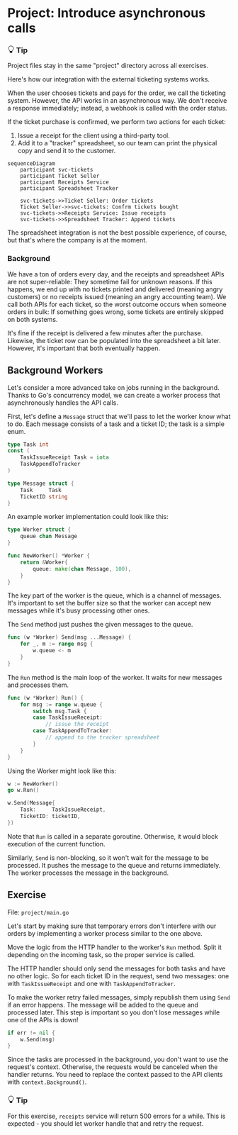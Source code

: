 # Project: Introduce asynchronous calls


<div class="alert alert-dismissible bg-light-primary d-flex flex-column flex-sm-row p-7 mb-10">
    <div class="d-flex flex-column">
        <h3 class="mb-5 text-dark">
			<svg xmlns="http://www.w3.org/2000/svg" width="16" height="16" fill="currentColor" class="bi bi-lightbulb text-primary" viewBox="0 0 16 16">
			  <path d="M2 6a6 6 0 1 1 10.174 4.31c-.203.196-.359.4-.453.619l-.762 1.769A.5.5 0 0 1 10.5 13a.5.5 0 0 1 0 1 .5.5 0 0 1 0 1l-.224.447a1 1 0 0 1-.894.553H6.618a1 1 0 0 1-.894-.553L5.5 15a.5.5 0 0 1 0-1 .5.5 0 0 1 0-1 .5.5 0 0 1-.46-.302l-.761-1.77a1.964 1.964 0 0 0-.453-.618A5.984 5.984 0 0 1 2 6zm6-5a5 5 0 0 0-3.479 8.592c.263.254.514.564.676.941L5.83 12h4.342l.632-1.467c.162-.377.413-.687.676-.941A5 5 0 0 0 8 1z"/>
			</svg>
			Tip
		</h3>
        <span>
Project files stay in the same "project" directory across all exercises.
</span>
	</div>
	</div>

Here's how our integration with the external ticketing systems works.

When the user chooses tickets and pays for the order, we call the ticketing system.
However, the API works in an asynchronous way. We don't receive a response immediately; instead, a webhook is called with the order status.

If the ticket purchase is confirmed, we perform two actions for each ticket:

1. Issue a receipt for the client using a third-party tool.
2. Add it to a "tracker" spreadsheet, so our team can print the physical copy and send it to the customer.

```mermaid
sequenceDiagram
    participant svc-tickets
    participant Ticket Seller
    participant Receipts Service
    participant Spreadsheet Tracker

    svc-tickets->>Ticket Seller: Order tickets
    Ticket Seller->>svc-tickets: Confrm tickets bought
    svc-tickets->>Receipts Service: Issue receipts
    svc-tickets->>Spreadsheet Tracker: Append tickets
```

The spreadsheet integration is not the best possible experience, of course, but that's where the company is at the moment.


<div class="alert alert-dismissible bg-info text-white d-flex flex-column flex-sm-row p-7 mb-10">
    <div class="d-flex flex-column">
        <h3 class="mb-5 text-white">
			Background	
		</h3>
        <span>

We have a ton of orders every day, and the receipts and spreadsheet APIs are not super-reliable: They sometime fail
for unknown reasons. If this happens, we end up with no tickets printed and delivered (meaning angry customers) or
no receipts issued (meaning an angry accounting team). We call both APIs for each ticket, so the worst outcome occurs when
someone orders in bulk: If something goes wrong, some tickets are entirely skipped on both systems.

</span>
	</div>
	</div>

It's fine if the receipt is delivered a few minutes after the purchase. Likewise, the ticket row can be populated into the spreadsheet
a bit later. However, it's important that both eventually happen.

## Background Workers

Let's consider a more advanced take on jobs running in the background. Thanks to Go's concurrency model, we can
create a worker process that asynchronously handles the API calls.

First, let's define a `Message` struct that we'll pass to let the worker know what to do.
Each message consists of a task and a ticket ID; the task is a simple enum.

```go
type Task int
const (
	TaskIssueReceipt Task = iota
	TaskAppendToTracker
)

type Message struct {
	Task     Task
	TicketID string
}
```

An example worker implementation could look like this:

```go
type Worker struct {
	queue chan Message
}

func NewWorker() *Worker {
	return &Worker{
		queue: make(chan Message, 100),
	}
}
```

The key part of the worker is the queue, which is a channel of messages. It's important to set the buffer
size so that the worker can accept new messages while it's busy processing other ones.

The `Send` method just pushes the given messages to the queue.

```go
func (w *Worker) Send(msg ...Message) {
	for _, m := range msg {
		w.queue <- m
	}
}
```

The `Run` method is the main loop of the worker. It waits for new messages and processes them.

```go
func (w *Worker) Run() {
	for msg := range w.queue {
		switch msg.Task {
		case TaskIssueReceipt:
			// issue the receipt 
		case TaskAppendToTracker: 
			// append to the tracker spreadsheet
		}
	}
}
```

Using the Worker might look like this:

```go
w := NewWorker()
go w.Run()

w.Send(Message{
	Task:     TaskIssueReceipt, 
	TicketID: ticketID,
})
```

Note that `Run` is called in a separate goroutine.
Otherwise, it would block execution of the current function.

Similarly, `Send` is non-blocking, so it won't wait for the message to be processed.
It pushes the message to the queue and returns immediately.
The worker processes the message in the background.

## Exercise

File: `project/main.go`

Let's start by making sure that temporary errors don't interfere with our orders by implementing a worker process similar to the one above.

Move the logic from the HTTP handler to the worker's `Run` method.
Split it depending on the incoming task, so the proper service is called.

The HTTP handler should only send the messages for both tasks and have no other logic.
So for each ticket ID in the request, send two messages: one with `TaskIssueReceipt` and one with `TaskAppendToTracker`.

To make the worker retry failed messages, simply republish them using `Send` if an error happens.
The message will be added to the queue and processed later. This step is important so you don't lose messages while one of the APIs is down!

```go
if err != nil {
	w.Send(msg)	
}
```

Since the tasks are processed in the background, you don't want to use the request's context.
Otherwise, the requests would be canceled when the handler returns.
You need to replace the context passed to the API clients with `context.Background()`.


<div class="alert alert-dismissible bg-light-primary d-flex flex-column flex-sm-row p-7 mb-10">
    <div class="d-flex flex-column">
        <h3 class="mb-5 text-dark">
			<svg xmlns="http://www.w3.org/2000/svg" width="16" height="16" fill="currentColor" class="bi bi-lightbulb text-primary" viewBox="0 0 16 16">
			  <path d="M2 6a6 6 0 1 1 10.174 4.31c-.203.196-.359.4-.453.619l-.762 1.769A.5.5 0 0 1 10.5 13a.5.5 0 0 1 0 1 .5.5 0 0 1 0 1l-.224.447a1 1 0 0 1-.894.553H6.618a1 1 0 0 1-.894-.553L5.5 15a.5.5 0 0 1 0-1 .5.5 0 0 1 0-1 .5.5 0 0 1-.46-.302l-.761-1.77a1.964 1.964 0 0 0-.453-.618A5.984 5.984 0 0 1 2 6zm6-5a5 5 0 0 0-3.479 8.592c.263.254.514.564.676.941L5.83 12h4.342l.632-1.467c.162-.377.413-.687.676-.941A5 5 0 0 0 8 1z"/>
			</svg>
			Tip
		</h3>
        <span>

For this exercise, `receipts` service will return 500 errors for a while.
This is expected - you should let worker handle that and retry the request.

</span>
	</div>
	</div>
